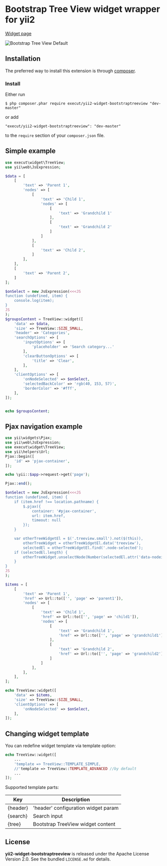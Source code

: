 # Bootstrap Tree View widget wrapper for yii2

[Widget page](https://github.com/patternfly/patternfly-bootstrap-treeview)

![Bootstrap Tree View Default](https://raw.github.com/jonmiles/bootstrap-treeview/master/screenshot/default.PNG)

## Installation

The preferred way to install this extension is through [composer](http://getcomposer.org/download/).

### Install

Either run

```
$ php composer.phar require execut/yii2-widget-bootstraptreeview "dev-master"
```

or add

```
"execut/yii2-widget-bootstraptreeview": "dev-master"
```

to the ```require``` section of your `composer.json` file.

## Simple example
```php
use execut\widget\TreeView;
use yii\web\JsExpression;

$data = [
    [
        'text' => 'Parent 1',
        'nodes' => [
            [
                'text' => 'Child 1',
                'nodes' => [
                    [
                        'text' => 'Grandchild 1'
                    ],
                    [
                        'text' => 'Grandchild 2'
                    ]
                ]
            ],
            [
                'text' => 'Child 2',
            ]
        ],
    ],
    [
        'text' => 'Parent 2',
    ]
];

$onSelect = new JsExpression(<<<JS
function (undefined, item) {
    console.log(item);
}
JS
);
$groupsContent = TreeView::widget([
    'data' => $data,
    'size' => TreeView::SIZE_SMALL,
    'header' => 'Categories',
    'searchOptions' => [
        'inputOptions' => [
            'placeholder' => 'Search category...'
        ],
        'clearButtonOptions' => [
            'title' => 'Clear',
        ],
    ],
    'clientOptions' => [
        'onNodeSelected' => $onSelect,
        'selectedBackColor' => 'rgb(40, 153, 57)',
        'borderColor' => '#fff',
    ],
]);


echo $groupsContent;
```

## Pjax navigation example
```php
use yii\widgets\Pjax;
use yii\web\JsExpression;
use execut\widget\TreeView;
use yii\helpers\Url;
Pjax::begin([
    'id' => 'pjax-container',
]);

echo \yii::$app->request->get('page');

Pjax::end();

$onSelect = new JsExpression(<<<JS
function (undefined, item) {
    if (item.href !== location.pathname) {
        $.pjax({
            container: '#pjax-container',
            url: item.href,
            timeout: null
        });
    }

    var otherTreeWidgetEl = $('.treeview.small').not($(this)),
        otherTreeWidget = otherTreeWidgetEl.data('treeview'),
        selectedEl = otherTreeWidgetEl.find('.node-selected');
    if (selectedEl.length) {
        otherTreeWidget.unselectNode(Number(selectedEl.attr('data-nodeid')));
    }
}
JS
);

$items = [
    [
        'text' => 'Parent 1',
        'href' => Url::to(['', 'page' => 'parent1']),
        'nodes' => [
            [
                'text' => 'Child 1',
                'href' => Url::to(['', 'page' => 'child1']),
                'nodes' => [
                    [
                        'text' => 'Grandchild 1',
                        'href' => Url::to(['', 'page' => 'grandchild1'])
                    ],
                    [
                        'text' => 'Grandchild 2',
                        'href' => Url::to(['', 'page' => 'grandchild2'])
                    ]
                ]
            ],
        ],
    ],
];

echo TreeView::widget([
    'data' => $items,
    'size' => TreeView::SIZE_SMALL,
    'clientOptions' => [
        'onNodeSelected' => $onSelect,
    ],
]);
```

## Changing widget template
You can redefine widget template via template option:
```php
echo TreeView::widget([
    ...
    'template => TreeView::TEMPLATE_SIMPLE,
    //'template => TreeView::TEMPLATE_ADVANCED //by default
    ...
]);
```
Supported template parts:

Key|Description
---|---
{header} | 'header' configuration widget param
{search} | Search input
{tree} | Bootstrap TreeView widget content

## License

**yii2-widget-bootstraptreeview** is released under the Apache License Version 2.0. See the bundled `LICENSE.md` for details.
